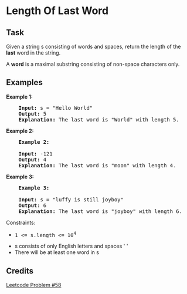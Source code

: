 # Length Of Last Word

## Task
Given a string s consisting of words and spaces, return the length of the **last** word in the string.

A **word** is a maximal substring consisting of non-space characters only.


## Examples

**Example 1:**

<pre>
	<b>Input:</b> s = "Hello World"
	<b>Output:</b> 5
	<b>Explanation:</b> The last word is "World" with length 5.
</pre>

**Example 2:**

<pre>
	<b>Example 2:</b>

	<b>Input:</b> -121
	<b>Output:</b> 4
	<b>Explanation:</b> The last word is "moon" with length 4.
</pre>

**Example 3:**

<pre>
	<b>Example 3:</b>

	<b>Input:</b> s = "luffy is still joyboy"
	<b>Output:</b> 6
	<b>Explanation:</b> The last word is "joyboy" with length 6.
</pre>


 

Constraints:
+ <pre>1 <= s.length <= 10<sup>4</sup></pre>
+ s consists of only English letters and spaces ' '
+ There will be at least one word in s


## Credits
[Leetcode Problem #58](https://leetcode.com/problems/length-of-last-word/)